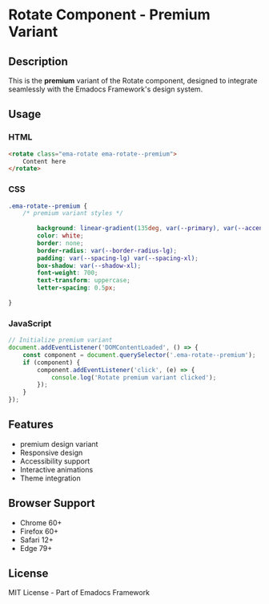 # Rotate Component - Premium Variant

## Description
This is the **premium** variant of the Rotate component, designed to integrate seamlessly with the Emadocs Framework's design system.

## Usage

### HTML
```html
<rotate class="ema-rotate ema-rotate--premium">
    Content here
</rotate>
```

### CSS
```css
.ema-rotate--premium {
    /* premium variant styles */
    
        background: linear-gradient(135deg, var(--primary), var(--accent));
        color: white;
        border: none;
        border-radius: var(--border-radius-lg);
        padding: var(--spacing-lg) var(--spacing-xl);
        box-shadow: var(--shadow-xl);
        font-weight: 700;
        text-transform: uppercase;
        letter-spacing: 0.5px;
    
}
```

### JavaScript
```javascript
// Initialize premium variant
document.addEventListener('DOMContentLoaded', () => {
    const component = document.querySelector('.ema-rotate--premium');
    if (component) {
        component.addEventListener('click', (e) => {
            console.log('Rotate premium variant clicked');
        });
    }
});
```

## Features
- premium design variant
- Responsive design
- Accessibility support
- Interactive animations
- Theme integration

## Browser Support
- Chrome 60+
- Firefox 60+
- Safari 12+
- Edge 79+

## License
MIT License - Part of Emadocs Framework
